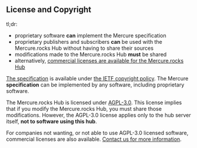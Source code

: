 ## License and Copyright 

tl;dr:

* proprietary software **can** implement the Mercure specification
* proprietary publishers and subscribers **can** be used with the Mercure.rocks Hub without having to share their sources
* modifications made to the Mercure.rocks Hub **must** be shared
* alternatively, [commercial licenses are available for the Mercure.rocks Hub](https://mercure.rocks/pricing)

[The specification](../../spec/mercure.md) is available under [the IETF copyright policy](https://trustee.ietf.org/copyright-faq.html). The Mercure **specification** can be implemented by any software, including proprietary software.

The Mercure.rocks Hub is licensed under [AGPL-3.0](https://github.com/dunglas/mercure/blob/master/LICENSE). This license implies that if you modify the Mercure.rocks Hub, you must share those modifications. However, the AGPL-3.0 license applies only to the hub server itself, **not to software using this hub**.

For companies not wanting, or not able to use AGPL-3.0 licensed software, commercial licenses are also available. [Contact us for more information](mailto:contact@mercure.rocks).
